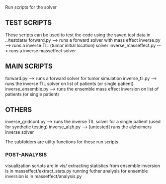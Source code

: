 Run scripts for the solver

## TEST SCRIPTS ##
These scripts can be used to test the code using the saved test data in ../testdata/
forward.py --> runs a forward solver with mass effect
inverse.py --> runs a inverse TIL (tumor initial location) solver
inverse_masseffect.py --> runs a inverse masseffect solver

## MAIN SCRIPTS ##
forward.py --> runs a forward solver for tumor simulation
inverse_til.py --> runs the inverse TIL solver on list of patients (or single patient)
inverse_ensemble.py --> runs the ensemble mass effect inversion on list of patients (or single patient)

## OTHERS ##
inverse_gridcont.py --> runs the inverse TIL solver for a single patient (used for synthetic testing)
inverse_alzh.py --> [untested] runs the alzheimers inverse solver

The subfolders are utilty functions for these run scripts

### POST-ANALYSIS ##
visualization scripts are in vis/
extracting statistics from ensemble inversion is in masseffect/extract_stats.py
running futher analysis for ensemble inversion is in masseffect/analysis.py
